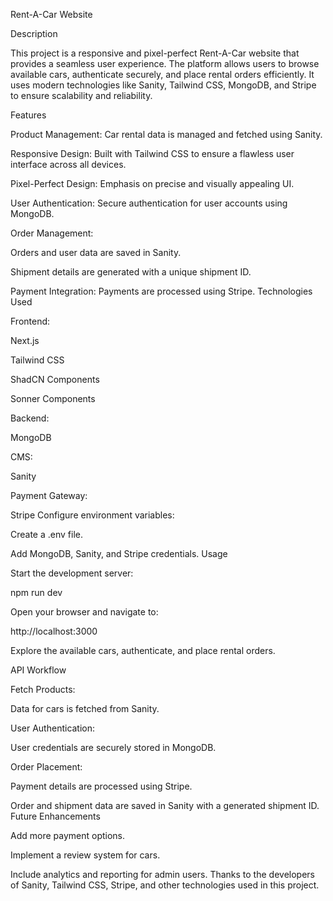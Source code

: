 <!-- This is a [Next.js](https://nextjs.org/) project bootstrapped with [`create-next-app`](https://github.com/vercel/next.js/tree/canary/packages/create-next-app).

## Getting Started

First, run the development server:

```bash
npm run dev
# or
yarn dev
# or
pnpm dev
# or
bun dev
```

Open [http://localhost:3000](http://localhost:3000) with your browser to see the result.

You can start editing the page by modifying `app/page.tsx`. The page auto-updates as you edit the file.

This project uses [`next/font`](https://nextjs.org/docs/basic-features/font-optimization) to automatically optimize and load Inter, a custom Google Font.

## Learn More

To learn more about Next.js, take a look at the following resources:

- [Next.js Documentation](https://nextjs.org/docs) - learn about Next.js features and API.
- [Learn Next.js](https://nextjs.org/learn) - an interactive Next.js tutorial.

You can check out [the Next.js GitHub repository](https://github.com/vercel/next.js/) - your feedback and contributions are welcome!

## Deploy on Vercel

The easiest way to deploy your Next.js app is to use the [Vercel Platform](https://vercel.com/new?utm_medium=default-template&filter=next.js&utm_source=create-next-app&utm_campaign=create-next-app-readme) from the creators of Next.js.

Check out our [Next.js deployment documentation](https://nextjs.org/docs/deployment) for more details. -->
Rent-A-Car Website

Description

This project is a responsive and pixel-perfect Rent-A-Car website that provides a seamless user experience. The platform allows users to browse available cars, authenticate securely, and place rental orders efficiently. It uses modern technologies like Sanity, Tailwind CSS, MongoDB, and Stripe to ensure scalability and reliability.

Features

Product Management: Car rental data is managed and fetched using Sanity.

Responsive Design: Built with Tailwind CSS to ensure a flawless user interface across all devices.

Pixel-Perfect Design: Emphasis on precise and visually appealing UI.

User Authentication: Secure authentication for user accounts using MongoDB.

Order Management:

Orders and user data are saved in Sanity.

Shipment details are generated with a unique shipment ID.

Payment Integration: Payments are processed using Stripe.
Technologies Used

Frontend:

Next.js

Tailwind CSS

ShadCN Components

Sonner Components

Backend:

MongoDB

CMS:

Sanity

Payment Gateway:

Stripe
Configure environment variables:

Create a .env file.

Add MongoDB, Sanity, and Stripe credentials.
Usage

Start the development server:

npm run dev

Open your browser and navigate to:

http://localhost:3000

Explore the available cars, authenticate, and place rental orders.

API Workflow

Fetch Products:

Data for cars is fetched from Sanity.

User Authentication:

User credentials are securely stored in MongoDB.

Order Placement:

Payment details are processed using Stripe.

Order and shipment data are saved in Sanity with a generated shipment ID.
Future Enhancements

Add more payment options.

Implement a review system for cars.

Include analytics and reporting for admin users.
Thanks to the developers of Sanity, Tailwind CSS, Stripe, and other technologies used in this project.